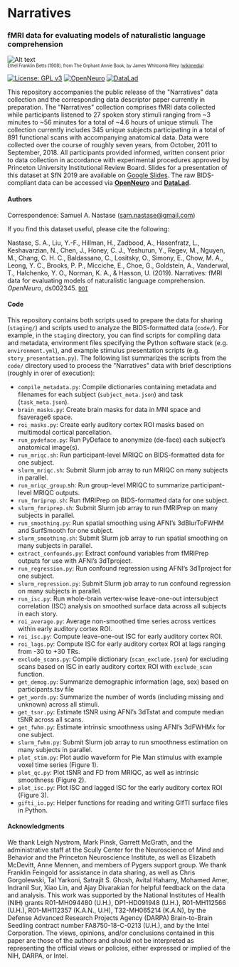 # Narratives  
### fMRI data for evaluating models of naturalistic language comprehension

![Alt text](https://upload.wikimedia.org/wikipedia/commons/a/a0/Orphant_Annie_Book_%E2%80%93_Title_page.jpg?raw=true&s=100 "The Orphant Annie Book")  
<sub><sup>Ethel Franklin Betts (1908), from The Orphant Annie Book, by James Whitcomb Riley ([wikimedia](https://commons.wikimedia.org/wiki/File:Orphant_Annie_Book_%E2%80%93_Title_page.jpg))</sup></sub>

[![License: GPL v3](https://img.shields.io/badge/License-GPLv3-blue.svg)](https://www.gnu.org/licenses/gpl-3.0)
[![OpenNeuro](https://img.shields.io/badge/Data-OpenNeuro-teal)](https://openneuro.org/datasets/ds002345)
[![DataLad](https://img.shields.io/badge/Data-DataLad-orange)](http://datasets.datalad.org/?dir=/labs/hasson/narratives)

This repository accompanies the public release of the "Narratives" data collection and the corresponding data descriptor paper currently in preparation. The "Narratives" collection comprises fMRI data collected while participants listened to 27 spoken story stimuli ranging from ~3 minutes to ~56 minutes for a total of ~4.6 hours of unique stimuli. The collection currently includes 345 unique subjects participating in a total of 891 functional scans with accompanying anatomical data. Data were collected over the course of roughly seven years, from October, 2011 to September, 2018. All participants provided informed, written consent prior to data collection in accordance with experimental procedures approved by Princeton University Institutional Review Board. Slides for a presentation of this dataset at SfN 2019 are available on [Google Slides](https://docs.google.com/presentation/d/1KNViRGPHFf53PJLTM-1B1ZguHXSPWR2nppkLWNLSuy8/edit?usp=sharing). The raw BIDS-compliant data can be accessed via [**OpenNeuro**](https://openneuro.org/datasets/ds002345) and [**DataLad**](http://datasets.datalad.org/?dir=/labs/hasson/narratives).

#### Authors
Correspondence: Samuel A. Nastase ([sam.nastase@gmail.com](mailto:sam.nastase@gmail.com))

If you find this dataset useful, please cite the following:

Nastase, S. A., Liu, Y.-F., Hillman, H., Zadbood, A., Hasenfratz, L., Keshavarzian, N., Chen, J., Honey, C. J., Yeshurun, Y., Regev, M., Nguyen, M., Chang, C. H. C., Baldassano, C., Lositsky, O., Simony, E., Chow, M. A., Leong, Y. C., Brooks, P. P., Micciche, E., Choe, G., Goldstein, A., Vanderwal, T., Halchenko, Y. O., Norman, K. A., & Hasson, U. (2019). Narratives: fMRI data for evaluating models of naturalistic language comprehension. *OpenNeuro*, ds002345. [`DOI`](https://doi.org/10.18112/openneuro.ds002345.v1.1.3)

#### Code
This repository contains both scripts used to prepare the data for sharing (`staging/`) and scripts used to analyze the BIDS-formatted data (`code/`). For example, in the `staging` directory, you can find scripts for compiling data and metadata, environment files specifying the Python software stack (e.g. `environment.yml`), and example stimulus presentation scripts (e.g. `story_presentation.py`). The following list summarizes the scripts from the `code/` directory used to process the "Narratives" data with brief descriptions (roughly in orer of execution):

* `compile_metadata.py`: Compile dictionaries containing metadata and filenames for each subject (`subject_meta.json`) and task (`task_meta.json`).
* `brain_masks.py`: Create brain masks for data in MNI space and fsaverage6 space.
* `roi_masks.py`: Create early auditory cortex ROI masks based on multimodal cortical parcellation.
* `run_pydeface.py`: Run PyDeface to anonymize (de-face) each subject’s anatomical image(s).
* `run_mriqc.sh`: Run participant-level MRIQC on BIDS-formatted data for one subject.
* `slurm_mriqc.sh`: Submit Slurm job array to run MRIQC on many subjects in parallel.
* `run_mriqc_group`.sh: Run group-level MRIQC to summarize participant-level MRIQC outputs.
* `run_fmriprep.sh`: Run fMRIPrep on BIDS-formatted data for one subject.
* `slurm_fmriprep.sh`: Submit Slurm job array to run fMRIPrep on many subjects in parallel.
* `run_smoothing.py`: Run spatial smoothing using AFNI’s 3dBlurToFWHM and SurfSmooth for one subject.
* `slurm_smoothing.sh`: Submit Slurm job array to run spatial smoothing on many subjects in parallel.
* `extract_confounds.py`: Extract confound variables from fMRIPrep outputs for use with AFNI’s 3dTproject.
* `run_regression.py`: Run confound regression using AFNI’s 3dTproject for one subject.
* `slurm_regression.py`: Submit Slurm job array to run confound regression on many subjects in parallel.
* `run_isc.py`: Run whole-brain vertex-wise leave-one-out intersubject correlation (ISC) analysis on smoothed surface data across all subjects in each story.
* `roi_average.py`: Average non-smoothed time series across vertices within early auditory cortex ROI.
* `roi_isc.py`: Compute leave-one-out ISC for early auditory cortex ROI.
* `roi_lags.py`: Compute ISC for early auditory cortex ROI at lags ranging from -30 to +30 TRs.
* `exclude_scans.py`: Compile dictionary (`scan_exclude.json`) for excluding scans based on ISC in early auditory cortex ROI with `exclude_scan` function.
* `get_demog.py`: Summarize demographic information (age, sex) based on participants.tsv file
* `get_words.py`: Summarize the number of words (including missing and unknown) across all stimuli.
* `get_tsnr.py`: Estimate tSNR using AFNI’s 3dTstat and compute median tSNR across all scans.
* `get_fwhm.py`: Estimate intrinsic smoothness using AFNI’s 3dFWHMx for one subject.
* `slurm_fwhm.py`: Submit Slurm job array to run smoothness estimation on many subjects in parallel.
* `plot_stim.py`: Plot audio waveform for Pie Man stimulus with example voxel time series (Figure 1).
* `plot_qc.py`: Plot tSNR and FD from MRIQC, as well as intrinsic smoothness (Figure 2).
* `plot_isc.py`: Plot ISC and lagged ISC for the early auditory cortex ROI (Figure 3).
* `gifti_io.py`: Helper functions for reading and writing GIfTI surface files in Python.

#### Acknowledgments
We thank Leigh Nystrom, Mark Pinsk, Garrett McGrath, and the administrative staff at the Scully Center for the Neuroscience of Mind and Behavior and the Princeton Neuroscience Institute, as well as Elizabeth McDevitt, Anne Mennen, and members of Pygers support group. We thank Franklin Feingold for assistance in data sharing, as well as Chris Gorgolewski, Tal Yarkoni, Satrajit S. Ghosh, Avital Hahamy, Mohamed Amer, Indranil Sur, Xiao Lin, and Ajay Divarakian for helpful feedback on the data and analysis. This work was supported by the National Institutes of Health (NIH) grants R01-MH094480 (U.H.), DP1-HD091948 (U.H.), R01-MH112566 (U.H.), R01-MH112357 (K.A.N., U.H), T32-MH065214 (K.A.N), by the Defense Advanced Research Projects Agency (DARPA) Brain-to-Brain Seedling contract number FA8750-18-C-0213 (U.H.), and by the Intel Corporation. The views, opinions, and/or conclusions contained in this paper are those of the authors and should not be interpreted as representing the official views or policies, either expressed or implied of the NIH, DARPA, or Intel.
